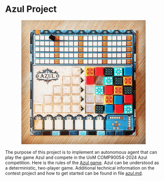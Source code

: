 # Azul Project

<p align="center"> 
    <img src="img/azul.jpg" alt="Picture of Azul board" width="400">
 </p>
 
The purpose of this project is to implement an autonomous agent that can play the game Azul and compete in the UoM COMP90054-2024 Azul competition. Here is the rules of the [Azul game](https://www.ultraboardgames.com/azul/game-rules.php). Azul can be understood as a deterministic, two-player game. Additional technical information on the contest project and how to get started can be found in file [azul.md](Azul/azul.md). 
